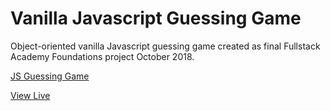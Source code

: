 # Vanilla Javascript Guessing Game

Object-oriented vanilla Javascript guessing game created as final Fullstack Academy Foundations project October 2018.

[JS Guessing Game](https://github.com/asktami/asktami.github.io/blob/master/guessing-game/jsGuessingGame.png)

[View Live](https://asktami.github.io/guessing-game/)
